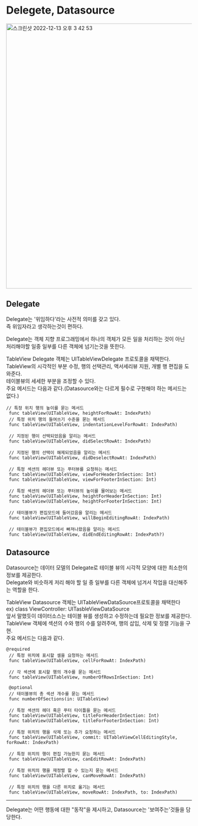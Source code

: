 # Delegete, Datasource
<img width="719" alt="스크린샷 2022-12-13 오후 3 42 53" src="https://user-images.githubusercontent.com/60501045/207245534-b39bfa85-3689-43af-900f-f08136aa8fbe.png">
   
   
   
## Delegate
Delegate는 '위임하다'라는 사전적 의미를 갖고 있다.   
즉 위임자라고 생각하는것이 편하다.   
   
Delegate는 객체 지향 프로그래밍에서 하나의 객체가 모든 일을 처리하는 것이 아닌   
처리해야할 일중 일부를 다른 객체에 넘기는것을 뜻한다.   
   
   
TableView Delegate 객체는 UITableViewDelegate 프로토콜을 채택한다.   
TableView의 시각적인 부분 수정, 행의 선택관리, 액서세리뷰 지원, 개별 행 편집을 도와준다.   
테이블뷰의 세세한 부분을 조정할 수 있다.   
주요 메서드는 다음과 같다.(Datasource와는 다르게 필수로 구현해야 하는 메서드는 없다.)   
```
// 특정 위치 행의 높이를 묻는 메서드
 func tableView(UITableView, heightForRowAt: IndexPath)
 // 특정 위치 행의 들여쓰기 수준을 묻는 메서드
 func tableView(UITableView, indentationLevelForRowAt: IndexPath)

 // 지정된 행이 선택되었음을 알리는 메서드
 func tableView(UITableView, didSelectRowAt: IndexPath)

 // 지정된 행의 선택이 해제되었음을 알리는 메서드
 func tableView(UITableView, didDeselectRowAt: IndexPath)

 // 특정 섹션의 헤더뷰 또는 푸터뷰를 요청하는 메서드
 func tableView(UITableView, viewForHeaderInSection: Int)
 func tableView(UITableView, viewForFooterInSection: Int)

 // 특정 섹션의 헤더뷰 또는 푸터뷰의 높이를 물어보는 메서드
 func tableView(UITableView, heightForHeaderInSection: Int)
 func tableView(UITableView, heightForFooterInSection: Int)

 // 테이블뷰가 편집모드에 들어갔음을 알리는 메서드
 func tableView(UITableView, willBeginEditingRowAt: IndexPath)

 // 테이블뷰가 편집모드에서 빠져나왔음을 알리는 메서드
 func tableView(UITableView, didEndEditingRowAt: IndexPath?)
```
   

## Datasource 
Datasource는 데이터 모델의 Delegate로 테이블 뷰의 시각적 모양에 대한 최소한의 정보를 제공한다.  
Delegate와 비슷하게 저리 해야 할 일 중 일부를 다른 객체에 넘겨서 작업을 대신해주는 역할을 한다.   
   
   
TableView Datasource 객체는 UITableViewDataSource프로토콜을 채택한다   
ex) class ViewController: UITasbleViewDataSource   
앞서 말했듯이 데이터소스는 테이블 뷰를 생성하고 수정하는데 필요한 정보를 제공한다.   
TableView 객체에 섹션의 수와 행의 수를 알려주며, 행의 삽입, 삭제 및 정렬 기능을 구현.   
주요 메서드는 다음과 같다.   
```
@required 
 // 특정 위치에 표시할 셀을 요청하는 메서드
 func tableView(UITableView, cellForRowAt: IndexPath) 
 
 // 각 섹션에 표시할 행의 개수를 묻는 메서드
 func tableView(UITableView, numberOfRowsInSection: Int)
 
 @optional
 // 테이블뷰의 총 섹션 개수를 묻는 메서드
 func numberOfSections(in: UITableView)
 
 // 특정 섹션의 헤더 혹은 푸터 타이틀을 묻는 메서드
 func tableView(UITableView, titleForHeaderInSection: Int)
 func tableView(UITableView, titleForFooterInSection: Int)
 
 // 특정 위치의 행을 삭제 또는 추가 요청하는 메서드
 func tableView(UITableView, commit: UITableViewCellEditingStyle, forRowAt: IndexPath)
 
 // 특정 위치의 행이 편집 가능한지 묻는 메서드
 func tableView(UITableView, canEditRowAt: IndexPath)

 // 특정 위치의 행을 재정렬 할 수 있는지 묻는 메서드
 func tableView(UITableView, canMoveRowAt: IndexPath)
 
 // 특정 위치의 행을 다른 위치로 옮기는 메서드
 func tableView(UITableView, moveRowAt: IndexPath, to: IndexPath)
```

***
Delegate는 어떤 행동에 대한 "동작"을 제시하고, Datasource는 '보여주는'것들을 담당한다.   
